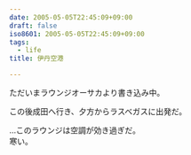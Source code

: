 ```yaml
---
date: 2005-05-05T22:45:09+09:00
draft: false
iso8601: 2005-05-05T22:45:09+09:00
tags:
  - life
title: 伊丹空港

---
```


<div class="entry-body">
  <p>ただいまラウンジオーサカより書き込み中。</p>

  <p>この後成田へ行き、夕方からラスベガスに出発だ。</p>

  <p>…このラウンジは空調が効き過ぎだ。<br />
    寒い。</p>
</div>
